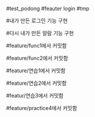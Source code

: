 #test_podong
#feauter login
#tmp

#내가 만든 로그인 기능 구현

#다시 내가 만든 알람 기능 구현

#feature/func1에서 커밋함

#feature/func2에서 커밋함

#feature/연습1에서 커밋함

#feature/연습2에서 커밋함

#featur/연습3에서 커밋함

#feature/practice4에서 커밋함